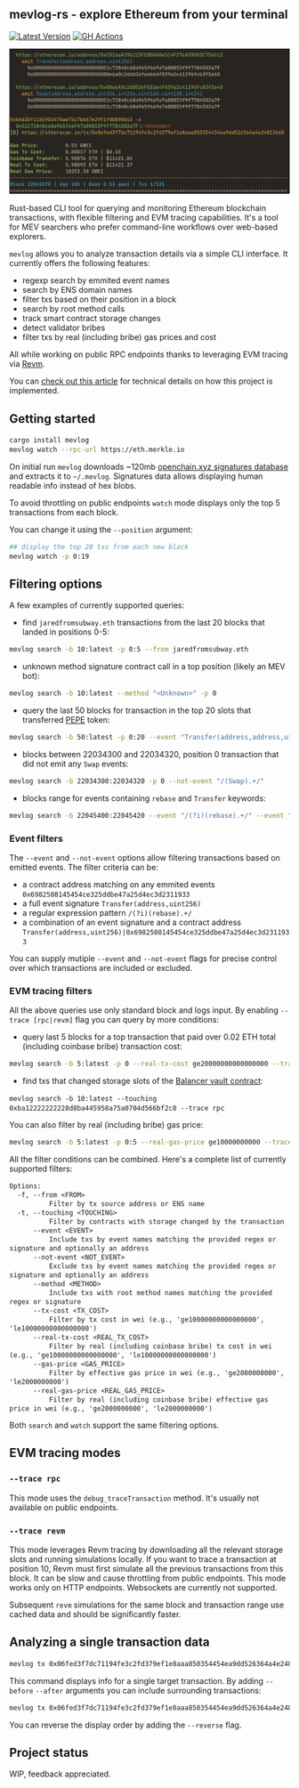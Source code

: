 ## mevlog-rs - explore Ethereum from your terminal 
[![Latest Version](https://img.shields.io/crates/v/mevlog.svg)](https://crates.io/crates/mevlog) [![GH Actions](https://github.com/pawurb/mevlog-rs/actions/workflows/rust.yml/badge.svg)](https://github.com/pawurb/mevlog-rs/actions)
 
![Big bribe](big-bribe-tx.png)

Rust-based CLI tool for querying and monitoring Ethereum blockchain transactions, with flexible filtering and EVM tracing capabilities. It's a tool for MEV searchers who prefer command-line workflows over web-based explorers.

`mevlog` allows you to analyze transaction details via a simple CLI interface. It currently offers the following features:

- regexp search by emmited event names 
- search by ENS domain names
- filter txs based on their position in a block
- search by root method calls
- track smart contract storage changes
- detect validator bribes
- filter txs by real (including bribe) gas prices and cost

All while working on public RPC endpoints thanks to leveraging EVM tracing via [Revm](https://github.com/bluealloy/revm).

You can [check out this article](https://pawelurbanek.com/long-tail-mev-revm) for technical details on how this project is implemented.

## Getting started

```bash
cargo install mevlog
mevlog watch --rpc-url https://eth.merkle.io 
```

On initial run `mevlog` downloads ~120mb [openchain.xyz signatures database](https://openchain.xyz/signatures) and extracts it to `~/.mevlog`. Signatures data allows displaying human readable info instead of hex blobs.

To avoid throttling on public endpoints `watch` mode displays only the top 5 transactions from each block.

You can change it using the `--position` argument:

```bash
## display the top 20 txs from each new block
mevlog watch -p 0:19 
```

## Filtering options

A few examples of currently supported queries:

- find `jaredfromsubway.eth` transactions from the last 20 blocks that landed in positions 0-5:

```bash
mevlog search -b 10:latest -p 0:5 --from jaredfromsubway.eth
```

- unknown method signature contract call in a top position (likely an MEV bot):

```bash
mevlog search -b 10:latest --method "<Unknown>" -p 0
```

- query the last 50 blocks for transaction in the top 20 slots that transferred [PEPE](https://etherscan.io/token/0x6982508145454ce325ddbe47a25d4ec3d2311933) token:

```bash
mevlog search -b 50:latest -p 0:20 --event "Transfer(address,address,uint256)|0x6982508145454ce325ddbe47a25d4ec3d2311933"
```

- blocks between 22034300 and 22034320, position 0 transaction that did not emit any `Swap` events:

```bash
mevlog search -b 22034300:22034320 -p 0 --not-event "/(Swap).+/"
```

- blocks range for events containing `rebase` and `Transfer` keywords:

```bash
mevlog search -b 22045400:22045420 --event "/(?i)(rebase).+/" --event "/(Transfer).+/"
```

### Event filters

The `--event` and `--not-event` options allow filtering transactions based on emitted events. The filter criteria can be:

- a contract address matching on any emmited events `0x6982508145454ce325ddbe47a25d4ec3d2311933`
- a full event signature `Transfer(address,uint256)`
- a regular expression pattern `/(?i)(rebase).+/`
- a combination of an event signature and a contract address `Transfer(address,uint256)|0x6982508145454ce325ddbe47a25d4ec3d2311933`

You can supply mutiple `--event` and `--not-event` flags for precise control over which transactions are included or excluded.

### EVM tracing filters

All the above queries use only standard block and logs input. By enabling `--trace [rpc|revm]` flag you can query by more conditions:

- query last 5 blocks for a top transaction that paid over 0.02 ETH total (including coinbase bribe) transaction cost:

```bash
mevlog search -b 5:latest -p 0 --real-tx-cost ge20000000000000000 --trace revm
```

- find txs that changed storage slots of the [Balancer vault contract](https://etherscan.io/address/0xba12222222228d8ba445958a75a0704d566bf2c8):

`mevlog search -b 10:latest --touching 0xba12222222228d8ba445958a75a0704d566bf2c8 --trace rpc`

You can also filter by real (including bribe) gas price:

```bash
mevlog search -b 5:latest -p 0:5 --real-gas-price ge10000000000 --trace rpc
```

All the filter conditions can be combined. Here's a complete list of currently supported filters:

```
Options:
  -f, --from <FROM>
          Filter by tx source address or ENS name
  -t, --touching <TOUCHING>
          Filter by contracts with storage changed by the transaction
      --event <EVENT>
          Include txs by event names matching the provided regex or signature and optionally an address
      --not-event <NOT_EVENT>
          Exclude txs by event names matching the provided regex or signature and optionally an address
      --method <METHOD>
          Include txs with root method names matching the provided regex or signature
      --tx-cost <TX_COST>
          Filter by tx cost in wei (e.g., 'ge10000000000000000', 'le10000000000000000')
      --real-tx-cost <REAL_TX_COST>
          Filter by real (including coinbase bribe) tx cost in wei (e.g., 'ge10000000000000000', 'le10000000000000000')
      --gas-price <GAS_PRICE>
          Filter by effective gas price in wei (e.g., 'ge2000000000', 'le2000000000')
      --real-gas-price <REAL_GAS_PRICE>
          Filter by real (including coinbase bribe) effective gas price in wei (e.g., 'ge2000000000', 'le2000000000')
```

Both `search` and `watch` support the same filtering options.

## EVM tracing modes

### `--trace rpc` 

This mode uses the `debug_traceTransaction` method. It's usually not available on public endpoints.

### `--trace revm` 

This mode leverages Revm tracing by downloading all the relevant storage slots and running simulations locally. If you want to trace a transaction at position 10, Revm must first simulate all the previous transactions from this block. It can be slow and cause throttling from public endpoints. This mode works only on HTTP endpoints. Websockets are currently not supported.

Subsequent `revm` simulations for the same block and transaction range use cached data and should be significantly faster.

## Analyzing a single transaction data

```bash
mevlog tx 0x06fed3f7dc71194fe3c2fd379ef1e8aaa850354454ea9dd526364a4e24853660 
```

This command displays info for a single target transaction. By adding `--before` `--after` arguments you can include surrounding transactions:

```bash
mevlog tx 0x06fed3f7dc71194fe3c2fd379ef1e8aaa850354454ea9dd526364a4e24853660 -B 1 -A 1
```

You can reverse the display order by adding the `--reverse` flag.

## Project status

WIP, feedback appreciated.
